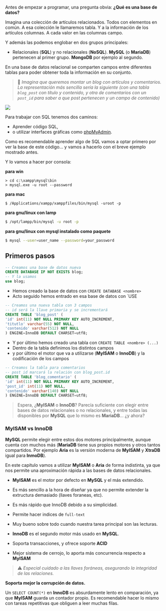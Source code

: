 Antes de empezar a programar, una pregunta obvia: **¿Qué es una base de datos?**

Imagina una colección de artículos relacionados. Todos con elementos en común. A esa colección le llamaremos tabla. Y a la información de los artículos columnas. A cada valor en las columnas campo.

Y además las podemos englobar en dos grupos principales: 

* Relacionales (**SQL**) y no relacionales (**NoSQL**). **MySQL** (o **MariaDB**) pertenecen al primer grupo. **MongoDB** por ejemplo al segundo.

En una base de datos relacional se comparten campos entre diferentes tablas para poder obtener toda la información en su conjunto.

> 💭 _Imagina que queremos montar un blog con artículos y comentarios. La representación más sencilla sería la siguiente (con una tabla `blog_post` con título y contenido, y otra de comentarios con un `post_id` para saber a que post pertenecen y un campo de contenido)_

![](https://s3.amazonaws.com/media-p.slid.es/uploads/857104/images/6544472/pasted-from-clipboard.png)

Para trabajar con SQL tenemos dos caminos: 

* Aprender código SQL, 
* o utilizar interfaces gráficas como [phpMyAdmin](https://www.phpmyadmin.net/).

Como es recomendable aprender algo de SQL vamos a optar primero por ver la base de este código... y vamos a hacerlo con el breve ejemplo mostrado antes.

Y lo vamos a hacer por consola:

**para win**
```bahs
> cd c:\xampp\mysql\bin 
> mysql.exe -u root --password
```

**para mac**
```bahs
$ /Applications/xampp/xamppfiles/bin/mysql -uroot -p
```

**para gnu/linux con lamp**
```bash
$ /opt/lampp/bin/mysql -u root -p
```
**para gnu/linux con mysql instalado como paquete**
```bash
$ mysql --user=user_name --password=your_password
```

## Primeros pasos

```sql
-- Creamos una base de datos nueva
CREATE DATABASE IF NOT EXISTS blog; 
-- Y la usamos
use blog;
```

* Hemos creado la base de datos con `CREATE DATABASE <nombre>`
* Acto seguido hemos entrado en esa base de datos con `USE <nombre>

```sql
-- Creamos una nueva tabla con 3 campos
-- id será la llave primaria y se incrementará 
CREATE TABLE 'blog_post' (
'id' int(11) NOT NULL PRIMARY KEY AUTO_INCREMENT, 
'titutlo' varchar(55) NOT NULL,
'contenido' varchar(512) NOT NULL
) ENGINE=InnoDB DEFAULT CHARSET=utf8;
```

* Y por último hemos creado una tabla con `CREATE TABLE <nombre> (...)`
* Dentro de la tabla definimos los distintos campos
* y por último el motor que va a utilizarse (**MyISAM** o **InnoDB**) y la codificación de los campos

```sql
-- Creamos la tabla para comentarios
-- post_id marcará la relación con blog_post.id 
CREATE TABLE 'blog_comentario' (
'id' int(11) NOT NULL PRIMARY KEY AUTO_INCREMENT,
'post_id' int(11) NOT NULL,
'contenido' varchar(140) NOT NULL
) ENGINE=InnoDB DEFAULT CHARSET=utf8;
```

> Espera, ¿**MyISAM** o **InnoDB**? Parecía suficiente con elegir entre bases de datos relacionales o no relacionales, y entre todas las disponibles por **MySQL** que lo mismo es **MariaDB**... ¿y ahora?

### MyISAM vs  InnoDB

**MySQL** permite elegir entre estos dos motores principalmente, aunque cuenta con muchos más (**MariaDB** tiene sus propios motores y otros tantos compartidos. Por ejemplo **Aria** es la versión moderna de **MyISAM** y **XtraDB** igual para **InmoDB**).

En este capítulo vamos a utilizar **MyISAM** o **Aria** de forma indistinta, ya que nos permite una aproximación rápida a las bases de datos relacionales.

* **MyISAM** es el motor por defecto en **MySQL** y el más extendido.
* Es más sencillo a la hora de diseñar ya que no permite extender la extructura demasiado (llaves foraneas, etc).
* Es más rápido que InnoDB debido a su simplicidad.
* Permite hacer indices de `full-text`
* Muy bueno sobre todo cuando nuestra tarea principal son las lecturas.

* **InnoDB** es el segundo motor más usado en **MySQL**.
* Soporta transacciones, y ofrece soporte **ACID**
* Mejor sistema de cerrojo, lo aporta más concurrencia respecto a **MyISAM**

> ⚠️ _Especial cuidado a las llaves foráneas, asegurando la integridad de las relaciones._

**Soporta mejor la corrupción de datos.**

Un `SELECT COUNT(*)` en **InnoDB** es absurdamente lento en comparación, ya que **MyISAM** guarda un contador propio. Es recomendable hacer lo mismo con tareas repetitivas que obliguen a leer muchas filas.

